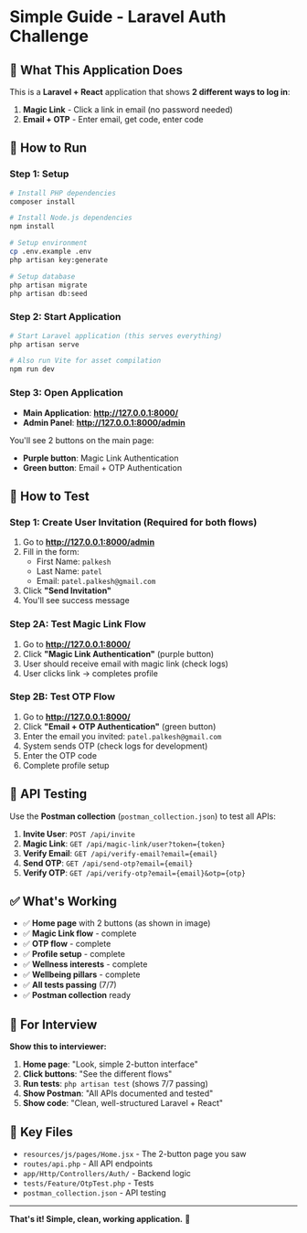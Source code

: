 # Simple Guide - Laravel Auth Challenge

## 🎯 What This Application Does

This is a **Laravel + React** application that shows **2 different ways to log in**:

1. **Magic Link** - Click a link in email (no password needed)
2. **Email + OTP** - Enter email, get code, enter code

## 🚀 How to Run

### Step 1: Setup

```bash
# Install PHP dependencies
composer install

# Install Node.js dependencies
npm install

# Setup environment
cp .env.example .env
php artisan key:generate

# Setup database
php artisan migrate
php artisan db:seed
```

### Step 2: Start Application

```bash
# Start Laravel application (this serves everything)
php artisan serve

# Also run Vite for asset compilation
npm run dev
```

### Step 3: Open Application

-   **Main Application**: **http://127.0.0.1:8000/**
-   **Admin Panel**: **http://127.0.0.1:8000/admin**

You'll see 2 buttons on the main page:

-   **Purple button**: Magic Link Authentication
-   **Green button**: Email + OTP Authentication

## 📱 How to Test

### Step 1: Create User Invitation (Required for both flows)

1. Go to **http://127.0.0.1:8000/admin**
2. Fill in the form:
    - First Name: `palkesh`
    - Last Name: `patel`
    - Email: `patel.palkesh@gmail.com`
3. Click **"Send Invitation"**
4. You'll see success message

### Step 2A: Test Magic Link Flow

1. Go to **http://127.0.0.1:8000/**
2. Click **"Magic Link Authentication"** (purple button)
3. User should receive email with magic link (check logs)
4. User clicks link → completes profile

### Step 2B: Test OTP Flow

1. Go to **http://127.0.0.1:8000/**
2. Click **"Email + OTP Authentication"** (green button)
3. Enter the email you invited: `patel.palkesh@gmail.com`
4. System sends OTP (check logs for development)
5. Enter the OTP code
6. Complete profile setup

## 🔧 API Testing

Use the **Postman collection** (`postman_collection.json`) to test all APIs:

1. **Invite User**: `POST /api/invite`
2. **Magic Link**: `GET /api/magic-link/user?token={token}`
3. **Verify Email**: `GET /api/verify-email?email={email}`
4. **Send OTP**: `GET /api/send-otp?email={email}`
5. **Verify OTP**: `GET /api/verify-otp?email={email}&otp={otp}`

## ✅ What's Working

-   ✅ **Home page** with 2 buttons (as shown in image)
-   ✅ **Magic Link flow** - complete
-   ✅ **OTP flow** - complete
-   ✅ **Profile setup** - complete
-   ✅ **Wellness interests** - complete
-   ✅ **Wellbeing pillars** - complete
-   ✅ **All tests passing** (7/7)
-   ✅ **Postman collection** ready

## 🎯 For Interview

**Show this to interviewer:**

1. **Home page**: "Look, simple 2-button interface"
2. **Click buttons**: "See the different flows"
3. **Run tests**: `php artisan test` (shows 7/7 passing)
4. **Show Postman**: "All APIs documented and tested"
5. **Show code**: "Clean, well-structured Laravel + React"

## 📁 Key Files

-   `resources/js/pages/Home.jsx` - The 2-button page you saw
-   `routes/api.php` - All API endpoints
-   `app/Http/Controllers/Auth/` - Backend logic
-   `tests/Feature/OtpTest.php` - Tests
-   `postman_collection.json` - API testing

---

**That's it! Simple, clean, working application.** 🚀
